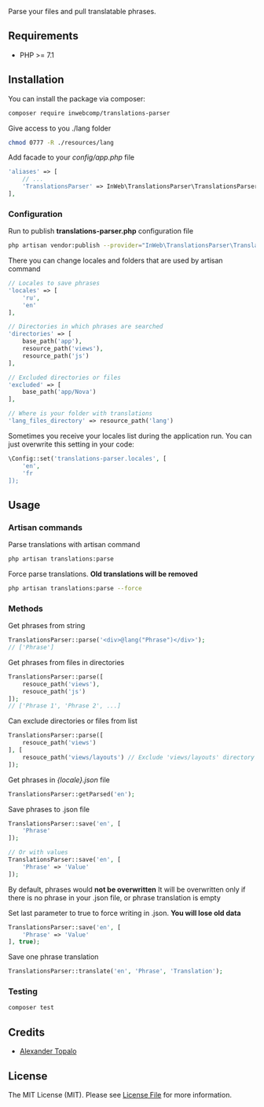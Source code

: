 Parse your files and pull translatable phrases. 

## Requirements
- PHP >= 7.1

## Installation

You can install the package via composer:

```bash
composer require inwebcomp/translations-parser
```

Give access to you ./lang folder 
```bash
chmod 0777 -R ./resources/lang
```

Add facade to your _config/app.php_ file
``` php
'aliases' => [
    // ...
    'TranslationsParser' => InWeb\TranslationsParser\TranslationsParserFacade::class
],
```

### Configuration

Run to publish **translations-parser.php** configuration file
``` bash
php artisan vendor:publish --provider="InWeb\TranslationsParser\TranslationsParserServiceProvider"
```

There you can change locales and folders that are used by artisan command
``` php
// Locales to save phrases
'locales' => [
    'ru',
    'en'
],

// Directories in which phrases are searched
'directories' => [
    base_path('app'),
    resource_path('views'),
    resource_path('js')
],

// Excluded directories or files
'excluded' => [
    base_path('app/Nova')
],

// Where is your folder with translations
'lang_files_directory' => resource_path('lang')
```

Sometimes you receive your locales list during the application run. You can just overwrite this setting in your code: 
``` php
\Config::set('translations-parser.locales', [
    'en',
    'fr
]);
```


## Usage

### Artisan commands

Parse translations with artisan command
``` bash
php artisan translations:parse
```

Force parse translations. **Old translations will be removed**
``` bash
php artisan translations:parse --force
```



### Methods

Get phrases from string
``` php
TranslationsParser::parse('<div>@lang("Phrase")</div>');
// ['Phrase']
```

Get phrases from files in directories
``` php
TranslationsParser::parse([
    resouce_path('views'),
    resouce_path('js')
]);
// ['Phrase 1', 'Phrase 2', ...]
```

Can exclude directories or files from list
``` php
TranslationsParser::parse([
    resouce_path('views')
], [
    resouce_path('views/layouts') // Exclude 'views/layouts' directory
]);
```

Get phrases in _{locale}.json_ file
``` php
TranslationsParser::getParsed('en');
```

Save phrases to .json file
``` php
TranslationsParser::save('en', [
    'Phrase'
]);

// Or with values
TranslationsParser::save('en', [
    'Phrase' => 'Value'
]);
```

By default, phrases would **not be overwritten**
It will be overwritten only if there is no phrase in your .json file, or phrase translation is empty

Set last parameter to true to force writing in .json. **You will lose old data**
``` php
TranslationsParser::save('en', [
    'Phrase' => 'Value'
], true);
```

Save one phrase translation
``` php
TranslationsParser::translate('en', 'Phrase', 'Translation');
```

### Testing

``` bash
composer test
```

## Credits

- [Alexander Topalo](https://github.com/Escral)

## License

The MIT License (MIT). Please see [License File](LICENSE.md) for more information.
